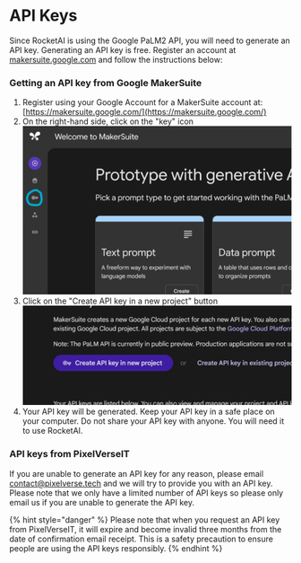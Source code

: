 # API Keys

Since RocketAI is using the Google PaLM2 API, you will need to generate an API key. Generating an API key is free. Register an account at [makersuite.google.com](https://makersuite.google.com/) and follow the instructions below:

### Getting an API key from Google MakerSuite

1. Register using your Google Account for a MakerSuite account at: [https://makersuite.google.com/](https://makersuite.google.com/)
2. On the right-hand side, click on the "key" icon![](<../.gitbook/assets/image (5).png>)
3. Click on the "Create API key in a new project" button![](<../.gitbook/assets/image (3).png>)
4. Your API key will be generated. Keep your API key in a safe place on your computer. Do not share your API key with anyone. You will need it to use RocketAI.

### API keys from PixelVerseIT

If you are unable to generate an API key for any reason, please email contact@pixelverse.tech and we will try to provide you with an API key. Please note that we only have a limited number of API keys so please only email us if you are unable to generate the API key.&#x20;

{% hint style="danger" %}
Please note that when you request an API key from PixelVerseIT, it will expire and become invalid three months from the date of confirmation email receipt. This is a safety precaution to ensure people are using the API keys responsibly.
{% endhint %}
